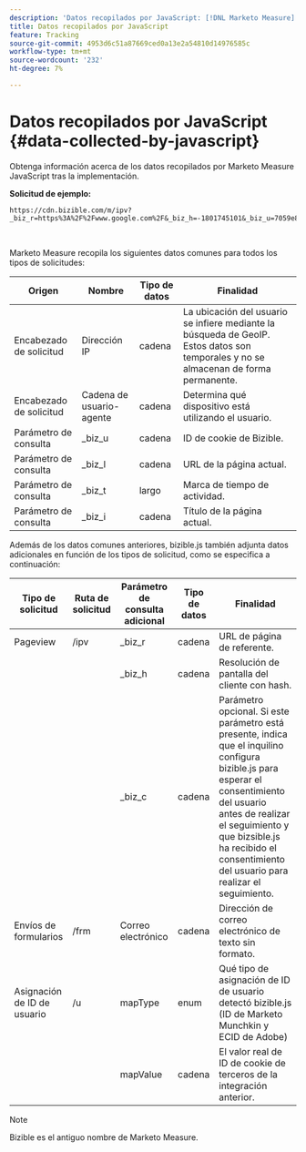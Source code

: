 ```yaml
---
description: 'Datos recopilados por JavaScript: [!DNL Marketo Measure] - Documentación del producto'
title: Datos recopilados por JavaScript
feature: Tracking
source-git-commit: 4953d6c51a87669ced0a13e2a54810d14976585c
workflow-type: tm+mt
source-wordcount: '232'
ht-degree: 7%

---
```


# Datos recopilados por JavaScript {#data-collected-by-javascript}

Obtenga información acerca de los datos recopilados por Marketo Measure JavaScript tras la implementación.

**Solicitud de ejemplo:**

```
https://cdn.bizible.com/m/ipv?_biz_r=https%3A%2F%2Fwww.google.com%2F&_biz_h=-1801745101&_biz_u=7059e81415f34f7bbaf40fe32fdcba21&_biz_s=8cbeed&_biz_l=https%3A%2F%2Fwww.zendesk.com%2Fservice%2F&_biz_t=1676483822155&_biz_i=Customer%20service%20software%20for%20the%20best%20customer%20experiences%20%7C%20Zendesk&_biz_n=0&rnd=235938&cdn_o=a&_biz_z=1676483822155
```

<br>

Marketo Measure recopila los siguientes datos comunes para todos los tipos de solicitudes:

<table>
<thead>
  <tr>
    <th>Origen</th>
    <th>Nombre</th>
    <th>Tipo de datos</th>
    <th>Finalidad</th>
  </tr>
</thead>
<tbody>
  <tr>
    <td>Encabezado de solicitud</td>
    <td>Dirección IP</td>
    <td>cadena</td>
    <td>La ubicación del usuario se infiere mediante la búsqueda de GeoIP. Estos datos son temporales y no se almacenan de forma permanente.</td>
  </tr>
  <tr>
    <td>Encabezado de solicitud</td>
    <td>Cadena de usuario-agente</td>
    <td>cadena</td>
    <td>Determina qué dispositivo está utilizando el usuario.</td>
  </tr>
  <tr>
    <td>Parámetro de consulta</td>
    <td>_biz_u</td>
    <td>cadena</td>
    <td>ID de cookie de Bizible.</td>
  </tr>
  <tr>
    <td>Parámetro de consulta</td>
    <td>_biz_l</td>
    <td>cadena</td>
    <td>URL de la página actual.</td>
  </tr>
  <tr>
    <td>Parámetro de consulta</td>
    <td>_biz_t</td>
    <td>largo</td>
    <td>Marca de tiempo de actividad.</td>
  </tr>
  <tr>
    <td>Parámetro de consulta</td>
    <td>_biz_i</td>
    <td>cadena</td>
    <td>Título de la página actual.</td>
  </tr>
</tbody>
</table>

Además de los datos comunes anteriores, bizible.js también adjunta datos adicionales en función de los tipos de solicitud, como se especifica a continuación:

<table>
<thead>
  <tr>
    <th>Tipo de solicitud</th>
    <th>Ruta de solicitud</th>
    <th>Parámetro de consulta adicional</th>
    <th>Tipo de datos</th>
    <th>Finalidad</th>
  </tr>
</thead>
<tbody>
  <tr>
    <td>Pageview</td>
    <td>/ipv</td>
    <td>_biz_r</td>
    <td>cadena</td>
    <td>URL de página de referente.</td>
  </tr>
  <tr>
    <td></td>
    <td></td>
    <td>_biz_h</td>
    <td>cadena</td>
    <td>Resolución de pantalla del cliente con hash.</td>
  </tr>
  <tr>
    <td></td>
    <td></td>
    <td>_biz_c</td>
    <td>cadena</td>
    <td>Parámetro opcional. Si este parámetro está presente, indica que el inquilino configura bizible.js para esperar el consentimiento del usuario antes de realizar el seguimiento y que bizsible.js ha recibido el consentimiento del usuario para realizar el seguimiento.</td>
  </tr>
  <tr>
    <td>Envíos de formularios</td>
    <td>/frm</td>
    <td>Correo electrónico</td>
    <td>cadena</td>
    <td>Dirección de correo electrónico de texto sin formato.</td>
  </tr>
  <tr>
    <td>Asignación de ID de usuario</td>
    <td>/u</td>
    <td>mapType</td>
    <td>enum</td>
    <td>Qué tipo de asignación de ID de usuario detectó bizible.js (ID de Marketo Munchkin y ECID de Adobe)</td>
  </tr>
  <tr>
    <td></td>
    <td></td>
    <td>mapValue</td>
    <td>cadena</td>
    <td>El valor real de ID de cookie de terceros de la integración anterior.</td>
  </tr>
</tbody>
</table>

>[!NOTE]
>
>Bizible es el antiguo nombre de Marketo Measure.
